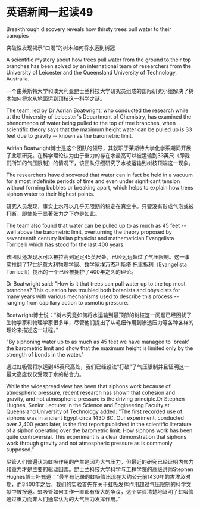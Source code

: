 # 英语新闻一起读49

Breakthrough discovery reveals how thirsty trees pull water to their canopies

突破性发现揭示“口渴”的树木如何将水运到树冠

A scientific mystery about how trees pull water from the ground to their top branches has been solved by an international team of researchers from the University of Leicester and the Queensland University of Technology, Australia.

一个由莱斯特大学和澳大利亚昆士兰科技大学研究员组成的国际研究小组解决了树木如何将水从地面运到顶枝这一科学之谜。

The team, led by Dr Adrian Boatwright, who conducted the research while at the University of Leicester's Department of Chemistry, has examined the phenomenon of water being pulled to the top of tree branches, when scientific theory says that the maximum height water can be pulled up is 33 feet due to gravity -- known as the barometric limit.

Adrian Boatwright博士是这个团队的领导，其就职于莱斯特大学化学系期间开展了此项研究。在科学理论认为由于重力的存在水最高可以被运输到33英尺（即我们所知的气压限制）的情况下，该团队仔细研究了水被运输到树枝顶端这一现象。

The researchers have discovered that water can in fact be held in a vacuum for almost indefinite periods of time and even under significant tension without forming bubbles or breaking apart, which helps to explain how trees siphon water to their highest points.

研究人员发现，事实上水可以几乎无限期的稳定在真空中。只要没有形成气泡或被打断，即使处于显著张力之下亦是如此。

The team also found that water can be pulled up to as much as 45 feet -- well above the barometric limit, overturning the theory proposed by seventeenth century Italian physicist and mathematician Evangelista Torricelli which has stood for the last 400 years.

该团队还发现水可以被拉高到足足45英尺处，已经远远超过了气压限制。这一事实推翻了17世纪意大利物理学家、数学家埃万杰利斯塔·托里拆利（Evangelista Torricelli）提出的一个已经被拥护了400年之久的理论。

Dr Boatwright said: "How is it that trees can pull water up to the top most branches? This question has troubled both botanists and physicists for many years with various mechanisms used to describe this process -- ranging from capillary action to osmotic pressure.

Boatwright博士说：“树木究竟如何将水运输到最顶部的树枝这一问题已经困扰了生物学家和物理学家很多年，尽管他们提出了从毛细作用到渗透压力等各种各样的理论来描述这一过程。”

"By siphoning water up to as much as 45 feet we have managed to 'break' the barometric limit and show that the maximum height is limited only by the strength of bonds in the water."

通过虹吸管将水运到45英尺高处，我们已经设法“打破”了气压限制并且证明这一最大高度仅仅受限于水的黏合力。

While the widespread view has been that siphons work because of atmospheric pressure, recent research has shown that cohesion and gravity, and not atmospheric pressure is the driving principle.Dr Stephen Hughes, Senior Lecturer in the Science and Engineering Faculty at Queensland University of Technology added: "The first recorded use of siphons was in ancient Egypt circa 1430 BC. Our experiment, conducted over 3,400 years later, is the first report published in the scientific literature of a siphon operating over the barometric limit. How siphons work has been quite controversial. This experiment is a clear demonstration that siphons work through gravity and not atmospheric pressure as is commonly supposed."

尽管人们普遍认为虹吸作用的产生是因为大气压力，但最近的研究已经证明内聚力和重力才是主要的驱动因素。昆士兰科技大学科学与工程学院的高级讲师Stephen Hughes博士补充道：“最早有记录的虹吸管出现在大约公元前1430年的古埃及时期，而3400年之后，我们的实验首先在关于虹吸发挥作用超过气压限制的科学文献中被报道。虹吸管如何工作一直都有很大的争议，这个实验清楚地证明了虹吸管通过重力而非人们通常认为的大气压力发挥作用。”